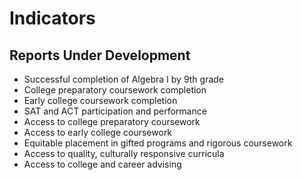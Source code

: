 # **Indicators**

## Reports Under Development
- Successful completion of Algebra I by 9th grade
- College preparatory coursework completion
- Early college coursework completion
- SAT and ACT participation and performance
- Access to college preparatory coursework
- Access to early college coursework
- Equitable placement in gifted programs and rigorous coursework
- Access to quality, culturally responsive curricula
- Access to college and career advising
